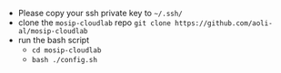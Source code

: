 - Please copy your ssh private key to `~/.ssh/`
- clone the `mosip-cloudlab` repo `git clone https://github.com/aoli-al/mosip-cloudlab`
- run the bash script 
  - `cd mosip-cloudlab`
  - `bash ./config.sh`
